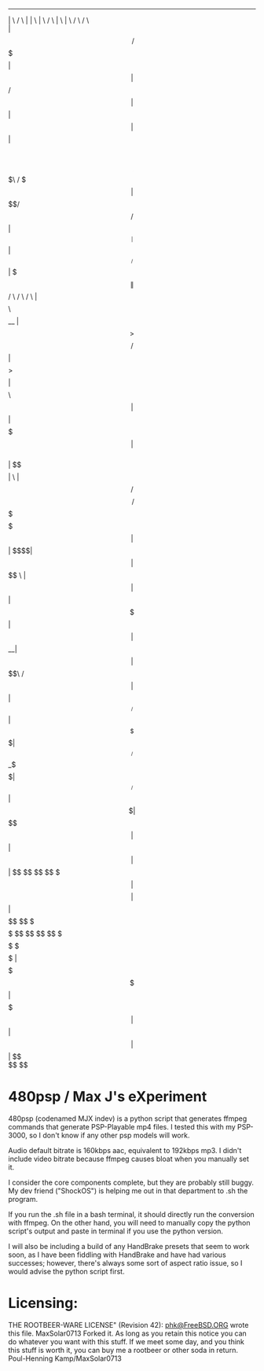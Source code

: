 
 __       __     _____  __    __              __        __    __   ______    ______                                
|  \     /  \   |     \|  \  |  \            /  \      |  \  |  \ /      \  /      \                               
| $$\   /  $$    \$$$$$| $$  | $$           /  $$      | $$  | $$|  $$$$$$\|  $$$$$$\  ______    _______   ______  
| $$$\ /  $$$      | $$ \$$\/  $$          /  $$       | $$__| $$| $$__/ $$| $$$\| $$ /      \  /       \ /      \ 
| $$$$\  $$$$ __   | $$  >$$  $$          /  $$        | $$    $$ >$$    $$| $$$$\ $$|  $$$$$$\|  $$$$$$$|  $$$$$$\
| $$\$$ $$ $$|  \  | $$ /  $$$$\         /  $$          \$$$$$$$$|  $$$$$$ | $$\$$\$$| $$  | $$ \$$    \ | $$  | $$
| $$ \$$$| $$| $$__| $$|  $$ \$$\       /  $$                | $$| $$__/ $$| $$_\$$$$| $$__/ $$ _\$$$$$$\| $$__/ $$
| $$  \$ | $$ \$$    $$| $$  | $$      |  $$                 | $$ \$$    $$ \$$  \$$$| $$    $$|       $$| $$    $$
 \$$      \$$  \$$$$$$  \$$   \$$       \$$                   \$$  \$$$$$$   \$$$$$$ | $$$$$$$  \$$$$$$$ | $$$$$$$ 
                                                                                     | $$                | $$      
                                                                                     | $$                | $$      
                                                                                      \$$                 \$$     
# 480psp / Max J's eXperiment

480psp (codenamed MJX indev) is a python script that generates ffmpeg commands that generate PSP-Playable mp4 files. I tested this with my PSP-3000, so I don't know
if any other psp models will work.

Audio default bitrate is 160kbps aac, equivalent to 192kbps mp3. I didn't include video bitrate because ffmpeg causes bloat when you manually set it.

I consider the core components complete, but they are probably still buggy. My dev friend ("ShockOS") is helping me out in that department to .sh the program.

If you run the .sh file in a bash terminal, it should directly run the conversion with ffmpeg. On the other hand, you will need to manually copy the python script's output and paste in terminal if you use the python version. 

I will also be including a build of any HandBrake presets that seem to work soon, as I have been fiddling with HandBrake and have had various successes; however, there's always some sort of aspect ratio
issue, so I would advise the python script first.

# Licensing:

THE ROOTBEER-WARE LICENSE" (Revision 42): <phk@FreeBSD.ORG> wrote this file. MaxSolar0713 Forked it.  As long as you retain this notice you
can do whatever you want with this stuff. If we meet some day, and you think this stuff is worth it, you can buy me a rootbeer or other soda in return.   Poul-Henning Kamp/MaxSolar0713
